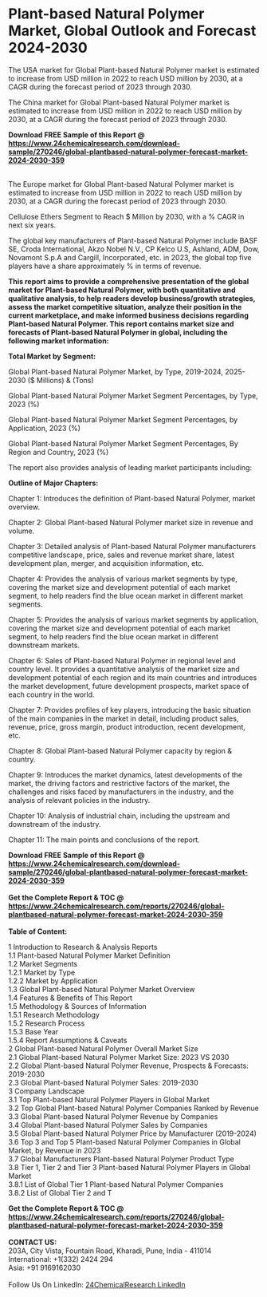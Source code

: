 <h1>Plant-based Natural Polymer Market, Global Outlook and Forecast 2024-2030</h1><p>The USA market for Global Plant-based Natural Polymer market is estimated to increase from USD million in 2022 to reach USD million by 2030, at a CAGR during the forecast period of 2023 through 2030.</p><p>
</p><p>The China market for Global Plant-based Natural Polymer market is estimated to increase from USD million in 2022 to reach USD million by 2030, at a CAGR during the forecast period of 2023 through 2030.</p><div><b>Download FREE Sample of this Report @ 
            <a href="https://www.24chemicalresearch.com/download-sample/270246/global-plantbased-natural-polymer-forecast-market-2024-2030-359">
            https://www.24chemicalresearch.com/download-sample/270246/global-plantbased-natural-polymer-forecast-market-2024-2030-359</a></b></div><br><p>
</p><p>The Europe market for Global Plant-based Natural Polymer market is estimated to increase from USD million in 2022 to reach USD million by 2030, at a CAGR during the forecast period of 2023 through 2030.</p><p>
Cellulose Ethers Segment to Reach $ Million by 2030, with a % CAGR in next six years.</p><p>
The global key manufacturers of Plant-based Natural Polymer include BASF SE, Croda International, Akzo Nobel N.V., CP Kelco U.S, Ashland, ADM, Dow, Novamont S.p.A and Cargill, Incorporated, etc. in 2023, the global top five players have a share approximately % in terms of revenue.</p><p>
<strong>This report aims to provide a comprehensive presentation of the global market for Plant-based Natural Polymer, with both quantitative and qualitative analysis, to help readers develop business/growth strategies, assess the market competitive situation, analyze their position in the current marketplace, and make informed business decisions regarding Plant-based Natural Polymer. This report contains market size and forecasts of Plant-based Natural Polymer in global, including the following market information:</strong></p><p>
</p><p>
<strong>Total Market by Segment:</strong></p><p>
Global Plant-based Natural Polymer Market, by Type, 2019-2024, 2025-2030 ($ Millions) &amp; (Tons)</p><p>
Global Plant-based Natural Polymer Market Segment Percentages, by Type, 2023 (%)</p><p>
</p><p>
Global Plant-based Natural Polymer Market Segment Percentages, by Application, 2023 (%)</p><p>
</p><p>
Global Plant-based Natural Polymer Market Segment Percentages, By Region and Country, 2023 (%)</p><p>
</p><p>
The report also provides analysis of leading market participants including:</p><p>
</p><p>
</p><p>
</p><p><strong>Outline of Major Chapters:</strong></p><p>
</p><p>Chapter 1: Introduces the definition of Plant-based Natural Polymer, market overview.</p><p>
Chapter 2: Global Plant-based Natural Polymer market size in revenue and volume.</p><p>
Chapter 3: Detailed analysis of Plant-based Natural Polymer manufacturers competitive landscape, price, sales and revenue market share, latest development plan, merger, and acquisition information, etc.</p><p>
Chapter 4: Provides the analysis of various market segments by type, covering the market size and development potential of each market segment, to help readers find the blue ocean market in different market segments.</p><p>
Chapter 5: Provides the analysis of various market segments by application, covering the market size and development potential of each market segment, to help readers find the blue ocean market in different downstream markets.</p><p>
Chapter 6: Sales of Plant-based Natural Polymer in regional level and country level. It provides a quantitative analysis of the market size and development potential of each region and its main countries and introduces the market development, future development prospects, market space of each country in the world.</p><p>
Chapter 7: Provides profiles of key players, introducing the basic situation of the main companies in the market in detail, including product sales, revenue, price, gross margin, product introduction, recent development, etc.</p><p>
Chapter 8: Global Plant-based Natural Polymer capacity by region &amp; country.</p><p>
Chapter 9: Introduces the market dynamics, latest developments of the market, the driving factors and restrictive factors of the market, the challenges and risks faced by manufacturers in the industry, and the analysis of relevant policies in the industry.</p><p>
Chapter 10: Analysis of industrial chain, including the upstream and downstream of the industry.</p><p>
Chapter 11: The main points and conclusions of the report.</p><div><b>Download FREE Sample of this Report @ 
            <a href="https://www.24chemicalresearch.com/download-sample/270246/global-plantbased-natural-polymer-forecast-market-2024-2030-359">
            https://www.24chemicalresearch.com/download-sample/270246/global-plantbased-natural-polymer-forecast-market-2024-2030-359</a></b></div><br><div><b>Get the Complete Report & TOC @ 
            <a href="https://www.24chemicalresearch.com/reports/270246/global-plantbased-natural-polymer-forecast-market-2024-2030-359">
            https://www.24chemicalresearch.com/reports/270246/global-plantbased-natural-polymer-forecast-market-2024-2030-359</a></b></div><br>
            <b>Table of Content:</b><p>1 Introduction to Research & Analysis Reports<br />
    1.1 Plant-based Natural Polymer Market Definition<br />
    1.2 Market Segments<br />
        1.2.1 Market by Type<br />
        1.2.2 Market by Application<br />
    1.3 Global Plant-based Natural Polymer Market Overview<br />
    1.4 Features & Benefits of This Report<br />
    1.5 Methodology & Sources of Information<br />
        1.5.1 Research Methodology<br />
        1.5.2 Research Process<br />
        1.5.3 Base Year<br />
        1.5.4 Report Assumptions & Caveats<br />
2 Global Plant-based Natural Polymer Overall Market Size<br />
    2.1 Global Plant-based Natural Polymer Market Size: 2023 VS 2030<br />
    2.2 Global Plant-based Natural Polymer Revenue, Prospects & Forecasts: 2019-2030<br />
    2.3 Global Plant-based Natural Polymer Sales: 2019-2030<br />
3 Company Landscape<br />
    3.1 Top Plant-based Natural Polymer Players in Global Market<br />
    3.2 Top Global Plant-based Natural Polymer Companies Ranked by Revenue<br />
    3.3 Global Plant-based Natural Polymer Revenue by Companies<br />
    3.4 Global Plant-based Natural Polymer Sales by Companies<br />
    3.5 Global Plant-based Natural Polymer Price by Manufacturer (2019-2024)<br />
    3.6 Top 3 and Top 5 Plant-based Natural Polymer Companies in Global Market, by Revenue in 2023<br />
    3.7 Global Manufacturers Plant-based Natural Polymer Product Type<br />
    3.8 Tier 1, Tier 2 and Tier 3 Plant-based Natural Polymer Players in Global Market<br />
        3.8.1 List of Global Tier 1 Plant-based Natural Polymer Companies<br />
        3.8.2 List of Global Tier 2 and T</p><div><b>Get the Complete Report & TOC @ 
            <a href="https://www.24chemicalresearch.com/reports/270246/global-plantbased-natural-polymer-forecast-market-2024-2030-359">
            https://www.24chemicalresearch.com/reports/270246/global-plantbased-natural-polymer-forecast-market-2024-2030-359</a></b></div><br><b>CONTACT US:</b><br>
            203A, City Vista, Fountain Road, Kharadi, Pune, India - 411014<br>
            International: +1(332) 2424 294<br>
            Asia: +91 9169162030 <br><br>
            Follow Us On LinkedIn: <a href="https://www.linkedin.com/company/24chemicalresearch/">24ChemicalResearch LinkedIn</a>